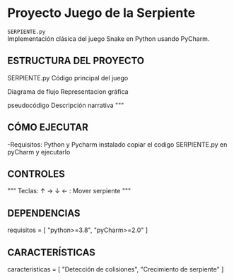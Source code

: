 # Proyecto Juego de la Serpiente 

`SERPIENTE.py`  
Implementación clásica del juego Snake en Python usando PyCharm.



## ESTRUCTURA DEL PROYECTO
SERPIENTE.py        Código principal del juego


Diagrama de flujo   Representacion gráfica


pseudocódigo         Descripción narrativa
"""

## CÓMO EJECUTAR
-Requisitos: Python y Pycharm instalado
copiar el codigo SERPIENTE.py en pyCharm y ejecutarlo


##  CONTROLES
"""
Teclas:
↑ → ↓ ← : Mover serpiente
"""

##  DEPENDENCIAS
requisitos = [
    "python>=3.8",
    "pyCharm>=2.0"
]

## CARACTERÍSTICAS
caracteristicas = [
    "Detección de colisiones",
    "Crecimiento de serpiente"
]

